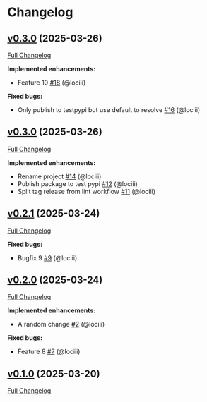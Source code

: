 # Changelog

## [v0.3.0](https://github.com/RegioHelden/loci-pypi-test/tree/v0.3.0) (2025-03-26)

[Full Changelog](https://github.com/RegioHelden/loci-pypi-test/compare/v0.3.0...v0.3.0)

**Implemented enhancements:**

- Feature 10 [\#18](https://github.com/RegioHelden/loci-pypi-test/pull/18) (@lociii)

**Fixed bugs:**

- Only publish to testpypi but use default to resolve [\#16](https://github.com/RegioHelden/loci-pypi-test/pull/16) (@lociii)

## [v0.3.0](https://github.com/RegioHelden/loci-pypi-test/tree/v0.3.0) (2025-03-26)

[Full Changelog](https://github.com/RegioHelden/loci-pypi-test/compare/v0.2.1...v0.3.0)

**Implemented enhancements:**

- Rename project [\#14](https://github.com/RegioHelden/loci-pypi-test/pull/14) (@lociii)
- Publish package to test pypi [\#12](https://github.com/RegioHelden/loci-pypi-test/pull/12) (@lociii)
- Split tag release from lint workflow [\#11](https://github.com/RegioHelden/loci-pypi-test/pull/11) (@lociii)

## [v0.2.1](https://github.com/RegioHelden/loci-pypi-test/tree/v0.2.1) (2025-03-24)

[Full Changelog](https://github.com/RegioHelden/loci-pypi-test/compare/v0.2.0...v0.2.1)

**Fixed bugs:**

- Bugfix 9 [\#9](https://github.com/RegioHelden/loci-pypi-test/pull/9) (@lociii)

## [v0.2.0](https://github.com/RegioHelden/loci-pypi-test/tree/v0.2.0) (2025-03-24)

[Full Changelog](https://github.com/RegioHelden/loci-pypi-test/compare/v0.1.0...v0.2.0)

**Implemented enhancements:**

- A random change [\#2](https://github.com/RegioHelden/loci-pypi-test/pull/2) (@lociii)

**Fixed bugs:**

- Feature 8 [\#7](https://github.com/RegioHelden/loci-pypi-test/pull/7) (@lociii)

## [v0.1.0](https://github.com/RegioHelden/loci-pypi-test/tree/v0.1.0) (2025-03-20)

[Full Changelog](https://github.com/RegioHelden/loci-pypi-test/compare/802c38b3669a2dc01b4bd4f2159b194f4d957c58...v0.1.0)



